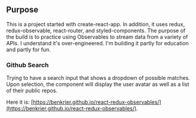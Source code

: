 ## Purpose

This is a project started with create-react-app. In addition, it uses redux, redux-observable, react-router, and styled-components. The purpose of the build is to practice using Observables to stream data from a variety of APIs. I understand it's over-engineered. I'm building it partly for education and partly for fun.

### Github Search

Trying to have a search input that shows a dropdown of possible matches. Upon selection, the component will display the user avatar as well as a list of their public repos.

Here it is: [https://benkrier.github.io/react-redux-observables/](https://benkrier.github.io/react-redux-observables/).
